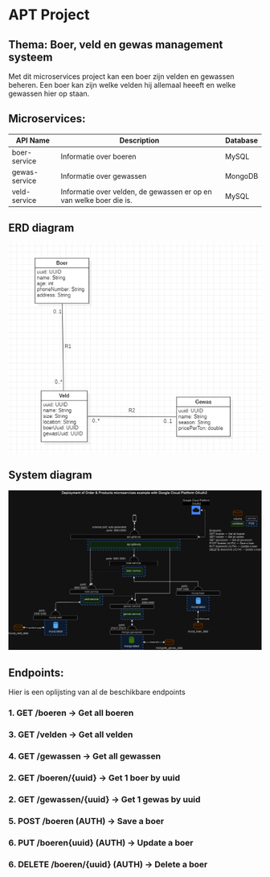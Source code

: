 # APT Project

## Thema: Boer, veld en gewas management systeem

Met dit microservices project kan een boer zijn velden en gewassen beheren.
Een boer kan zijn welke velden hij allemaal heeeft en welke gewassen hier op staan.

## Microservices:

| API Name      | Description                                                         | Database |
|---------------|---------------------------------------------------------------------|----------|
| boer-service  | Informatie over boeren                                              | MySQL    |
| gewas-service | Informatie over gewassen                                            | MongoDB  |
| veld-service  | Informatie over velden, de gewassen er op en van welke boer die is. | MySQL    |

## ERD diagram

![ERD Diagram](./erd.png)

## System diagram

![System diagram](./SystemDiagram.png)

## Endpoints:

Hier is een oplijsting van al de beschikbare endpoints

### 1. GET /boeren -> Get all boeren
### 3. GET /velden -> Get all velden
### 4. GET /gewassen -> Get all gewassen
### 2. GET /boeren/{uuid} -> Get 1 boer by uuid
### 2. GET /gewassen/{uuid} -> Get 1 gewas by uuid
### 5. POST /boeren (AUTH) -> Save a boer
### 6. PUT /boeren{uuid} (AUTH) -> Update a boer
### 6. DELETE /boeren/{uuid} (AUTH) -> Delete a boer
